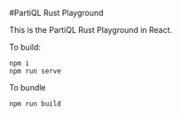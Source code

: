 #PartiQL Rust Playground

This is the PartiQL Rust Playground in React. 

To build: 
```
npm i 
npm run serve
```

To bundle
```
npm run build
```
